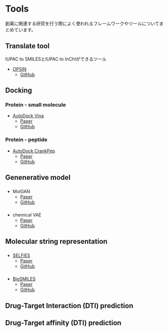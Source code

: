 # Tools

創薬に関連する研究を行う際によく使われるフレームワークやツールについてまとめています。

## Translate tool 

IUPAC to SMILESとIUPAC to InChIができるツール
* [OPSIN](https://opsin.ch.cam.ac.uk/)
  * [GitHub](https://github.com/dan2097/opsin) 

## Docking

### Protein - small molecule

* [AutoDock Vina](http://vina.scripps.edu/)
  * [Paper](https://pubs.acs.org/doi/10.1021/acs.jcim.1c00203)
  * [GitHub](https://github.com/ccsb-scripps/AutoDock-Vina)

### Protein - peptide

* [AutoDock CrankPep](https://ccsb.scripps.edu/adcp/) 
  * [Paper](https://pubs.acs.org/doi/10.1021/acs.jctc.9b00557)
  * [GitHub](https://github.com/ccsb-scripps/ADCP)

## Genenerative model

### 

* MolGAN 
  * [Paper](https://arxiv.org/abs/1805.11973)
  * [GitHub](https://github.com/nicola-decao/MolGAN)

### 

* chemical VAE
  * [Paper](https://pubs.acs.org/doi/abs/10.1021/acscentsci.7b00572) 
  * [GitHub](https://github.com/aspuru-guzik-group/chemical_vae)


## Molecular string representation

###

* [SELFIES](https://selfies.readthedocs.io/en/latest/)
  * [Paper](https://iopscience.iop.org/article/10.1088/2632-2153/aba947)
  * [GitHub](https://github.com/aspuru-guzik-group/selfies)

###

* [BigSMILES](https://olsenlabmit.github.io/BigSMILES/docs/line_notation.html#the-bigsmiles-line-notation)
  * [Paper](https://pubs.acs.org/doi/10.1021/acscentsci.9b00476)
  * [GitHub](https://github.com/olsenlabmit/bigSMILES)

## Drug-Target Interaction (DTI) prediction

## Drug-Target affinity (DTI) prediction
